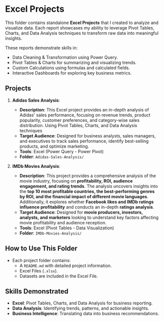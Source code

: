# Excel Projects
This folder contains standalone **Excel Projects** that I created to analyze and visualize data. Each report showcases my ability to leverage Pivot Tables, Charts, and Data Analysis techniques to transform raw data into meaningful insights.

These reports demonstrate skills in:
- Data Cleaning & Transformation using Power Query.
- Pivot Tables & Charts for summarizing and visualizing trends.
- Custom Calculations using formulas and calculated fields.
- Interactive Dashboards for exploring key business metrics.

## Projects
1. **Adidas Sales Analysis**:
   - **Description**: This Excel project provides an in-depth analysis of Adidas' sales performance, focusing on revenue trends, product popularity, customer preferences, and category-wise sales distribution. Using Pivot Tables, Charts, and Data Analysis techniques
   - **Target Audience**: Designed for business analysts, sales managers, and executives to track sales performance, identify best-selling products, and optimize marketing. 
   - **Tools**: Excel (Power Query - Power Pivot)
   - **Folder**: `Adidas-Sales-Analysis/`

2. **IMDb Movies Analysis**:
   - **Description**: This project provides a comprehensive analysis of the movie industry, focusing on **profitability, ROI, audience engagement, and rating trends**. The analysis uncovers insights into the **top 10 most profitable countries, the best-performing genres by ROI, and the financial impact of different movie languages**. Additionally, it explores whether **Facebook likes and IMDb ratings influence profitability** and conducts an in-depth **ratings analysis**.  
   - **Target Audience**: Designed for **movie producers, investors, analysts, and marketers** looking to understand key factors affecting movie profitability and audience reception.  
   - **Tools**: Excel (Pivot Tables - Data Visualization) 
   - **Folder**: `IMDb-Movies-Analysis/`


## How to Use This Folder
- Each project folder contains:
  - A `README.md` with detailed project information.
  - Excel Files (`.xlsx`).
  - Datasets are included in the Excel File.

## Skills Demonstrated
- **Excel**: Pivot Tables, Charts, and Data Analysis for business reporting.
- **Data Analysis**: Identifying trends, patterns, and actionable insights.
- **Business Intelligence**: Translating data into business recommendations.



